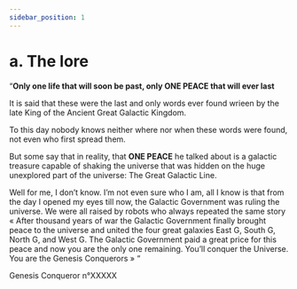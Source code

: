 ```yaml
---
sidebar_position: 1
---
```


# a. The lore 

“<b>Only one life that will soon be past, only ONE PEACE that will ever last</b>

It is said that these were the last and only words ever found wrieen by the late King of the Ancient Great Galactic Kingdom.

To this day nobody knows neither where nor when these words were found, not even who first spread them.

But some say that in reality, that <b>ONE PEACE</b> he talked about is a galactic treasure capable of shaking the universe that was hidden on the huge unexplored part of the universe: The Great Galactic Line.

Well for me, I don’t know. I’m not even sure who I am, all I know is that from the day I opened my eyes till now, the Galactic Government was ruling the universe. We were all raised by robots who always repeated the same story « After thousand years of war the Galactic Government finally brought peace to the universe and united the four great galaxies East G, South G, North G, and West G. The Galactic Government paid a great price for this peace and now you are the only one remaining. You’ll conquer the Universe. You are the Genesis Conquerors » “

Genesis Conqueror n°XXXXX
